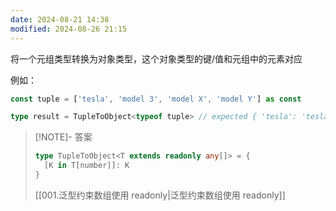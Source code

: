 ```yaml
---
date: 2024-08-21 14:38
modified: 2024-08-26 21:15
---
```


将一个元组类型转换为对象类型，这个对象类型的键/值和元组中的元素对应

例如：

```ts
const tuple = ['tesla', 'model 3', 'model X', 'model Y'] as const

type result = TupleToObject<typeof tuple> // expected { 'tesla': 'tesla', 'model 3': 'model 3', 'model X': 'model X', 'model Y': 'model Y'}
```

> [!NOTE]- 答案
> 
> ```ts
> type TupleToObject<T extends readonly any[]> = {
>   [K in T[number]]: K
> }
> ```
> 
> [[001.泛型约束数组使用 readonly|泛型约束数组使用 readonly]]
